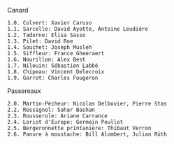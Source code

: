 Canard

    1.0. Colvert: Xavier Caruso
    1.1. Sarcelle: David Ayotte, Antoine Leudière
    1.2. Tadorne: Elisa Sasso
    1.3. Pilet: David Roe
    1.4. Souchet: Joseph Musleh
    1.5. Siffleur: France Gheeraert
    1.6. Nourillon: Alex Best
    1.7. Nilouin: Sébastien Labbé
    1.8. Chipeau: Vincent Delecroix
    1.9. Garrot: Charles Fougeron

Passereaux

    2.0. Martin-Pécheur: Nicolas Delbovier, Pierre Stas
    2.2. Rossignol: Sahar Bashan
    2.3. Rousserole: Ariane Carrance
    2.4. Loriot d'Europe: Germain Poullot
    2.5. Bergeronnette printanière: Thibaut Verron
    2.6. Panure à moustache: Bill Alombert, Julian Rüth
